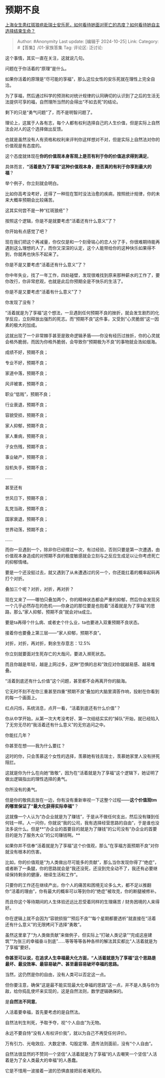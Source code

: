 # 预期不良
[上海女生患红斑狼疮赴瑞士安乐死，如何看待她面对死亡的态度？如何看待她自主选择结束生命？](https://www.zhihu.com/question/2001437757/answer/14710245944)

> Author: #Anonymity
> Last update: [编辑于 2024-10-25]
> Link:
> Category: #【答集】/01-家族答集 
> Tag: 
> 评论区:
> 泛讨论:

这个事情，其实一直在关注，这就说几句。

问题在于你活着的“原理”是什么。

如果你活着的原理是“尽可能的享福”，那么这位女性的安乐死就在理性上完全自洽。

为了享福，然后通过科学的预测和对统计规律的认同确切的认识到了之后的生活无法提供可享的福，自然理所当然的会得出“不如去死”的结论。

剩下的只是“勇气问题”了，而不是明智问题了。

理论上，这属于人各有志，每个人都有权利选择自己的人生价值，但是实际上自然法会对人的这个选择做出反馈。

也就是虽然没有人有资格和权利来评判你这样想对不对，但是实际上自然法对你的价值观是有态度的。

这个态度就体现在**你的价值观本身客观上是否有利于你的价值追求得到满足**。

具体而言，**“活着是为了享福”这种价值观本身，是否真的有利于你享到最大的福**？

举个例子，你立刻就会明白。

比如你高考没考好，还得了一种现在暂时没法治愈的疾病，按照统计规律，你的未来大概率预期会比较痛苦。

这其实何尝不是一种“红斑狼疮”？

按照这个逻辑，你是不是就要考虑“活着还有什么意义”了？

你开始有点感觉了吧？

现在我们把这个再减量，你仅仅是和一个刻骨铭心的恋人分了手，你很难期待能再遇到这么理想的人了，而你又深深的认定，这个人能带给你的这种快乐如果得不到，你就再也快乐不起来了。

你是不是又要考虑“活着还有什么意义”了？

你中年失业，找了一年工作，四处碰壁，发现很难找到原来那种薪水的工作了，要你改行，你非常悲观，也就是此后你预期全是不快乐的生活了。

你是不是又要考虑“活着有什么意义”了？

你发现了没有？

“活着就是为了享福”这个想法，一旦遇到任何预期不良的挫折，就会发生剧烈的化学反应，立刻释放出强烈的死志。而“预期不良”这件事，又受到“心灵脆弱“这一因素的极大的加成。

这就出现了一个非常棘手甚至是致命逻辑矛盾——你没有经历过挫折，你的心灵就会格外脆弱，而因为你格外脆弱，会导致你“预期极为不良”的事物就会浩如烟海。

成绩不好，预期不良；

专业不好，预期不良；

家道中落，预期不良；

风评被害，预期不良；

职业“低贱”，预期不良；

行业衰退，预期不良；

容貌受损，预期不良；

家人抑郁，预期不良；

家人重病，预期不良；

子女伤残，预期不良；

事业破产，预期不良；

投机失手，预期不良；

……

甚至还有

世风日下，预期不良；

乱党当政，预期不良；

国家衰退，预期不良；

世界动荡，预期不良；

……

而你一旦遇到一个，除非你已经撑过一次，有过经验，否则只要是第一次遭遇，由价值观本身造成的对预期不良的极度敏感就会立刻与之反应生成足以让你考虑死亡的抑郁情绪。

要是一个还没挺过去，就又遇到了从未遭遇过的另一个，你还能扛着的概率起码再打个对折。

叠加三个呢？对折，对折，再对折？

现在又来了——哪怕只叠加两个，你的精神状态都会严重的抑郁，然后你会发现另一个几乎必然存在的危机——你身边的那位要是也抱着“活着就是为了享福”的思路，那么“家人抑郁，预期不良”就会对ta成立。

要是ta再得个什么病、或者史个什么业，ta也要进入双重预期不良状态。

接着你也要叠上第三层——“家人抑郁，预期不良”。

对折，对折，再对折，剩余生存意志：12.5%

你立刻就要面对生死存亡的大哉问，要进入濒死状态。

而且你越是年轻，越是上网过多，这种“恐惧的总和”效应对你就越易感、越易堆叠。

“活着到底还有什么价值”这个问题，甚至都不会再离开你的脑海。

它无时不刻不在你三重甚至四重“预期不良”叠加的大脑里滴答作响，投射在你看到的每一个画面上。

红点闪烁，系统消息，点开一看，“活着到底还有什么价值”？

你从中学开始，从第一次大考没考好、第一次结结实实的“掉队”开始，就已经陷入了无穷无尽的“我活着还有什么意义”的无穷追问之中。

你能扛几年？

你甚至在想——我为什么要扛？

这时的你，只会羡慕这个女性的选择，羡慕她有钱去瑞士，羡慕她家里人没有拼死阻拦。

这就是你为什么在向她“致敬”，因为在“活着就是为了享福”这个逻辑下，她证明了做出逻辑指出的理性选择的勇气。

你所没有的勇气。

但是你的敬佩且放在一边，你有没有重新审视一下这整个过程——**这个价值观tm的哪里保证了“最大化获得实际幸福”**？

这就像一个人认为“办企业就是为了赚钱”，于是从不做任何支出，然后没有赚到任何钱一样。人一问你，你就说“我的公司，我有选择经营思路的自由”，于是谁也没法多说什么。但是**“办企业的首要目的就是为了赚钱”的公司没有“办企业的首要目的是为了服务大众”的公司赚钱啊。**

如果你并不信奉“活着就是为了享福”这个价值观，那么“在享福方面预期不良”对你就没有根本的伤害。

比如，你的价值观是“为人类做出尽可能多的贡献”，那么当你发现你得了“绝症”，或者断了一条腿，你的思路就会是“我还没死，还没到完全动不了，我还有必要继续保持剩余的健康，继续生活和工作”。

只要你的工作还在继续产出，你个人的痛苦和困境无论多么大，都不足以推翻你“活着的理由”，你有最大的概率可以等到你的“绝症”被攻克，你的断腿被修补。

而且你这个等待期间的人生体验还远比忍受着同样的生理痛苦 / 财务困境的人来得好。

你在逻辑上就不会因为“容貌损毁”“预后不良”“每个星期都要透析”就直接在“活着还有什么意义”的无限拷问下选择“勇敢”。

虽然这里拿了“为人类做贡献”来做例子，但实际上“打破人类记录”“完成这座建筑”“为张三的幸福奋斗到底”……等等等等各种各样的解法其实都比“人活着就是为了享福”要好。

**你甚至可以说，在追求人生幸福最大化方面，“人活着就是为了享福”这个思路是最坏、最没效率、最容易破产、甚至最容易破坏幸福的思路。**

当然，这仍然是你的自由，没有人类可以否定这一点。

但你要注意，确保“这是最不能实现最大化幸福的思路”这一点，并不是人类与你为敌，给你捣乱使坏来实现的，这是自然法则，数学逻辑确保的。

是**自然法不同意**。

人活着要幸福，首先要考虑的是自然法。

自然法判生判死，予取予夺，视“个人自由”为无物。

永远不要自恃“没有人有权评价我”，就以为自己不再受任何评价。

万有引力、光电效应、大数定律、勾股定理、遗传法则面前，没有“个人自由”。

自然法很显然的不赞同一个坚信“人活着就是为了享福”的人去嘲笑一个坚信“人活着是为了全人类最大的幸福”的人愚蠢。

它是不惜用一波接着一波的恐惧直接把前者淹死的。